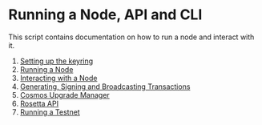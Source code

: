 <!--
order: false
parent:
  order: 6
-->

# Running a Node, API and CLI

This script contains documentation on how to run a node and interact with it.

1. [Setting up the keyring](./keyring.md)
2. [Running a Node](./run-node.md)
3. [Interacting with a Node](./interact-node.md)
4. [Generating, Signing and Broadcasting Transactions](./txs.md)
5. [Cosmos Upgrade Manager](./cosmovisor.md)
6. [Rosetta API](./rosetta.md)
7. [Running a Testnet](./run-testnet.md)

